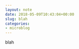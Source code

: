 ```yaml
---
layout: note
date: 2018-05-09T10:43:04+00:00
slug: blah
categories:
- microblog
---
```

blah

